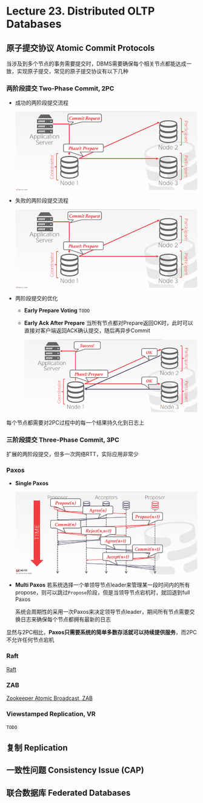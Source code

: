 # Lecture 23. Distributed OLTP Databases

## 原子提交协议 Atomic Commit Protocols

当涉及到多个节点的事务需要提交时，DBMS需要确保每个相关节点都能达成一致，实现原子提交，常见的原子提交协议有以下几种

### 两阶段提交 Two-Phase Commit, 2PC

- 成功的两阶段提交流程

  ![23.1](images/23.1.gif)

- 失败的两阶段提交流程

  ![23.2](images/23.2.gif)

- 两阶段提交的优化
  - **Early Prepare Voting**
    `TODO`
  - **Early Ack After Prepare**
    当所有节点都对Prepare返回OK时，此时可以直接对客户端返回ACK确认提交，随后再异步Commit

    ![23.3](images/23.3.png)

每个节点都需要对2PC过程中的每一个结果持久化到日志上

### 三阶段提交 Three-Phase Commit, 3PC

扩展的两阶段提交，但多一次网络RTT，实际应用非常少

### Paxos

- **Single Paxos**

  ![23.4](images/23.4.png)

- **Multi Paxos**
  若系统选择一个单领导节点leader来管理某一段时间内的所有propose，则可以跳过`Propose`阶段，但是当领导节点宕机时，就回退到full Paxos

  系统会周期性的采用一次Paxos来决定领导节点leader，期间所有节点需要交换日志来确保每个节点都拥有最新的日志

显然与2PC相比，**Paxos只需要系统的简单多数存活就可以持续提供服务**，而2PC不允许任何节点宕机

### Raft

[Raft](https://github.com/JasonYuchen/notes/blob/master/raft/03.Basic_Raft_Algorithm.md)

### ZAB

[Zookeeper Atomic Broadcast, ZAB](https://github.com/JasonYuchen/notes/blob/master/mit6.824/ZooKeeper.md#2-%E5%8E%9F%E5%AD%90%E5%B9%BF%E6%92%AD-atomic-broadcast)

### Viewstamped Replication, VR

`TODO`

## 复制 Replication

## 一致性问题 Consistency Issue (CAP)

## 联合数据库 Federated Databases
